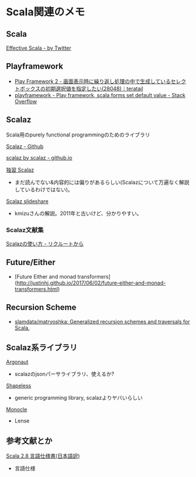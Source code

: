 # Scala関連のメモ

## Scala

[Effective Scala - by Twitter](http://twitter.github.io/effectivescala/index-ja.html)

## Playframework
* [Play Framework 2 - 画面表示時に繰り返し処理の中で生成しているセレクトボックスの初期選択値を指定したい(28048)｜teratail](https://teratail.com/questions/28048)
* [playframework - Play framework, scala forms set default value - Stack Overflow](https://stackoverflow.com/questions/26359353/play-framework-scala-forms-set-default-value)

## Scalaz

Scala用のpurely functional programmingのためのライブラリ

[Scalaz - Github](https://github.com/scalaz/scalaz)

[scalaz by scalaz - github.io](http://scalaz.github.io/scalaz/)

[独習 Scalaz](http://eed3si9n.com/learning-scalaz/ja/)

* まだ読んでない&内容的には偏りがあるらしい(Scalazについて万遍なく解説しているわけではない)。

[Scalaz slideshare](https://www.slideshare.net/kmizushima/scalaz)

* kmizuさんの解説。2011年と古いけど、分かりやすい。

### Scalaz文献集

[Scalazの使い方 - リクルートから](https://tech.recruit-mp.co.jp/server-side/post-2540/)


## Future/Either
* [Future Either and monad transformers] (http://justinhj.github.io/2017/06/02/future-either-and-monad-transformers.html)

## Recursion Scheme
* [slamdata/matryoshka: Generalized recursion schemes and traversals for Scala.](https://github.com/slamdata/matryoshka)

## Scalaz系ライブラリ

[Argonaut](https://github.com/argonaut-io/argonaut)

* scalazのjsonパーサライブラリ、使えるか?

[Shapeless](https://github.com/milessabin/shapeless)

* generic programming library, scalazよりヤバいらしい

[Monocle](https://github.com/julien-truffaut/Monocle)

* Lense

## 参考文献とか

[Scala 2.8 言語仕様書(日本語訳)](http://www.scala-lang.org/docu/files/LangSpec2.8-ja_JP.pdf)

* 言語仕様
